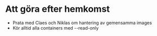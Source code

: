 # Att göra efter hemkomst

- Prata med Claes och Niklas om hantering av 
  gemensamma images
- Kör alltid alla containers med --read-only
